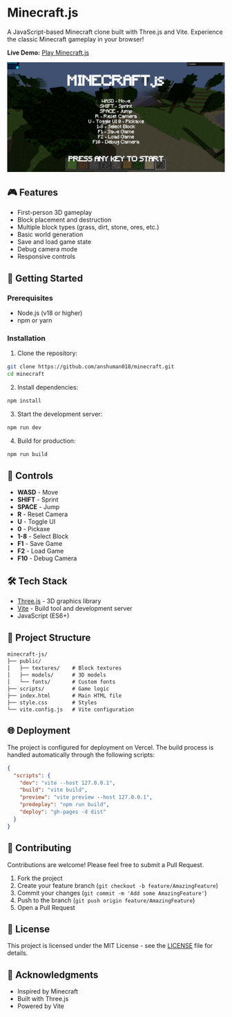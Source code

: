 # Minecraft.js

A JavaScript-based Minecraft clone built with Three.js and Vite. Experience the classic Minecraft gameplay in your browser!

**Live Demo:** [Play Minecraft.js](https://minecraftv2-js-z4y8.vercel.app)

![Minecraft.js Screenshot](public/screenshot.jpeg)

## 🎮 Features

- First-person 3D gameplay
- Block placement and destruction
- Multiple block types (grass, dirt, stone, ores, etc.)
- Basic world generation
- Save and load game state
- Debug camera mode
- Responsive controls

## 🚀 Getting Started

### Prerequisites

- Node.js (v18 or higher)
- npm or yarn

### Installation

1. Clone the repository:
```bash
git clone https://github.com/anshuman018/minecraft.git
cd minecraft
```

2. Install dependencies:
```bash
npm install
```

3. Start the development server:
```bash
npm run dev
```

4. Build for production:
```bash
npm run build
```

## 🎯 Controls

- **WASD** - Move
- **SHIFT** - Sprint
- **SPACE** - Jump
- **R** - Reset Camera
- **U** - Toggle UI
- **0** - Pickaxe
- **1-8** - Select Block
- **F1** - Save Game
- **F2** - Load Game
- **F10** - Debug Camera

## 🛠️ Tech Stack

- [Three.js](https://threejs.org/) - 3D graphics library
- [Vite](https://vitejs.dev/) - Build tool and development server
- JavaScript (ES6+)

## 📁 Project Structure

```
minecraft-js/
├── public/
│   ├── textures/    # Block textures
│   ├── models/      # 3D models
│   └── fonts/       # Custom fonts
├── scripts/         # Game logic
├── index.html       # Main HTML file
├── style.css        # Styles
└── vite.config.js   # Vite configuration
```

## 🌐 Deployment

The project is configured for deployment on Vercel. The build process is handled automatically through the following scripts:

```json
{
  "scripts": {
    "dev": "vite --host 127.0.0.1",
    "build": "vite build",
    "preview": "vite preview --host 127.0.0.1",
    "predeploy": "npm run build",
    "deploy": "gh-pages -d dist"
  }
}
```

## 🤝 Contributing

Contributions are welcome! Please feel free to submit a Pull Request.

1. Fork the project
2. Create your feature branch (`git checkout -b feature/AmazingFeature`)
3. Commit your changes (`git commit -m 'Add some AmazingFeature'`)
4. Push to the branch (`git push origin feature/AmazingFeature`)
5. Open a Pull Request

## 📝 License

This project is licensed under the MIT License - see the [LICENSE](LICENSE) file for details.

## 🙏 Acknowledgments

- Inspired by Minecraft
- Built with Three.js
- Powered by Vite 
